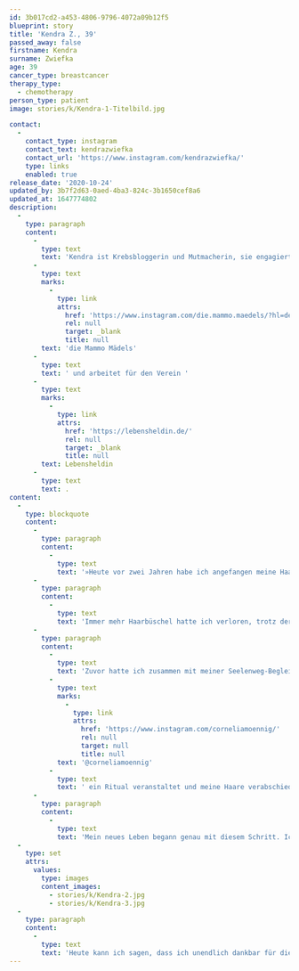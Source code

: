 ```yaml
---
id: 3b017cd2-a453-4806-9796-4072a09b12f5
blueprint: story
title: 'Kendra Z., 39'
passed_away: false
firstname: Kendra
surname: Zwiefka
age: 39
cancer_type: breastcancer
therapy_type:
  - chemotherapy
person_type: patient
image: stories/k/Kendra-1-Titelbild.jpg

contact:
  -
    contact_type: instagram
    contact_text: kendrazwiefka
    contact_url: 'https://www.instagram.com/kendrazwiefka/'
    type: links
    enabled: true
release_date: '2020-10-24'
updated_by: 3b7f2d63-0aed-4ba3-824c-3b1650cef8a6
updated_at: 1647774802
description:
  -
    type: paragraph
    content:
      -
        type: text
        text: 'Kendra ist Krebsbloggerin und Mutmacherin, sie engagiert sich in ihrer Freizeit unter anderem für '
      -
        type: text
        marks:
          -
            type: link
            attrs:
              href: 'https://www.instagram.com/die.mammo.maedels/?hl=de'
              rel: null
              target: _blank
              title: null
        text: 'die Mammo Mädels'
      -
        type: text
        text: ' und arbeitet für den Verein '
      -
        type: text
        marks:
          -
            type: link
            attrs:
              href: 'https://lebensheldin.de/'
              rel: null
              target: _blank
              title: null
        text: Lebensheldin
      -
        type: text
        text: .
content:
  -
    type: blockquote
    content:
      -
        type: paragraph
        content:
          -
            type: text
            text: '»Heute vor zwei Jahren habe ich angefangen meine Haare zu verlieren. Es waren genau zwei Wochen nach der ersten Chemotherapie. Noch immer steigen mir Tränen in die Augen, wenn ich dieses Bild sehe. Ich habe so geweint, als die Haare fielen.'
      -
        type: paragraph
        content:
          -
            type: text
            text: 'Immer mehr Haarbüschel hatte ich verloren, trotz der kurzen Haare. Überall lagen sie – im Bett, im Waschbecken … Dann habe ich sie noch einmal hübsch gemacht: Noch einmal gekämmt, noch einmal geglättet und dann rief ich meinen Friseur an und wir sind zusammen zum Perücken-Studio gefahren.'
      -
        type: paragraph
        content:
          -
            type: text
            text: 'Zuvor hatte ich zusammen mit meiner Seelenweg-Begleiterin '
          -
            type: text
            marks:
              -
                type: link
                attrs:
                  href: 'https://www.instagram.com/corneliamoennig/'
                  rel: null
                  target: null
                  title: null
            text: '@corneliamoennig'
          -
            type: text
            text: ' ein Ritual veranstaltet und meine Haare verabschiedet. ›Deine Haare sind voller Krankheit und voller Chemos, voller trauriger Erinnerungen. Wenn Deine Haare fallen, dann fängt ein neuer Lebensabschnitt an.‹ – Und so war es auch.'
      -
        type: paragraph
        content:
          -
            type: text
            text: 'Mein neues Leben begann genau mit diesem Schritt. Ich traute mich ohne Haare einkaufen oder zur Fahrschule zu gehen. Die Perücke hatte ich vielleicht zwei Mal getragen. In genau dem Moment als ich mich das erste Mal mit diesem Bild im Spiegel erblickte, schaute ich bis auf meine Seele hinab. – Wer war diese wunderschöne Frau im Spiegel? Richtig: Das war ich, Kendra, so echt wie nie.'
  -
    type: set
    attrs:
      values:
        type: images
        content_images:
          - stories/k/Kendra-2.jpg
          - stories/k/Kendra-3.jpg
  -
    type: paragraph
    content:
      -
        type: text
        text: 'Heute kann ich sagen, dass ich unendlich dankbar für die Diagnose bin, denn zuvor hatte ich mich in meinem Leben verloren. Ich war nicht mehr ganz. Nach dem Tod von meiner Mama fehlte immer ein Stück von mir. Ich liebe meinen Mann und meine beiden Kinder, ich war erfolgreich, aber dennoch war ich nur Fassade und habe funktioniert. Erst die Diagnose hat mich zur Ruhe gezwungen und erst dann konnte ich den Weg durch meine Seelenweg-Begleiterin nach Hause finden: Zu meiner Seele. Ich habe mich zum ersten Mal in meinem Leben hundertprozentig akzeptiert.«'
---
```

